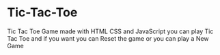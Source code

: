 # Tic-Tac-Toe
Tic Tac Toe Game made with HTML CSS and JavaScript you can play Tic Tac Toe and if you want you can Reset the game or you can play a New Game 
